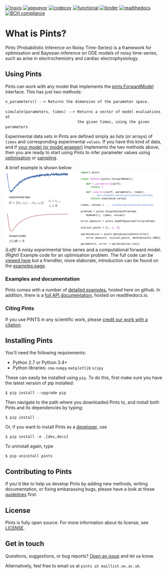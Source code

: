 [![travis](https://travis-ci.org/pints-team/pints.svg?branch=master)](https://travis-ci.org/pints-team/pints)
[![appveyor](https://ci.appveyor.com/api/projects/status/k8xvn7md0pte2gsi/branch/master?svg=true)](https://ci.appveyor.com/project/MichaelClerx/pints/branch/master)
[![codecov](https://codecov.io/gh/pints-team/pints/branch/master/graph/badge.svg)](https://codecov.io/gh/pints-team/pints)
[![functional](https://github.com/pints-team/functional-testing-results/blob/master/badge.svg)](https://github.com/pints-team/functional-testing-results)
[![binder](https://mybinder.org/badge.svg)](https://mybinder.org/v2/gh/pints-team/pints/master?filepath=examples)
[![readthedocs](https://readthedocs.org/projects/pints/badge/?version=latest)](http://pints.readthedocs.io/en/latest/?badge=latest)
[![BCH compliance](https://bettercodehub.com/edge/badge/pints-team/pints?branch=master)](https://bettercodehub.com/results/pints-team/pints)

# What is Pints?

Pints (Probabilistic Inference on Noisy Time-Series) is a framework for optimisation and Bayesian inference on ODE models of noisy time-series, such as arise in electrochemistry and cardiac electrophysiology.

## Using Pints

Pints can work with any model that implements the [pints.ForwardModel](http://pints.readthedocs.io/en/latest/core_classes_and_methods.html#forward-model) interface. 
This has just two methods:

```
n_parameters() --> Returns the dimension of the parameter space.

simulate(parameters, times) --> Returns a vector of model evaluations at
                                the given times, using the given parameters
```

Experimental data sets in Pints are defined simply as lists (or arrays) of `times` and corresponding experimental `values`.
If you have this kind of data, and if [your model (or model wrapper)](examples/writing-a-model.ipynb) implements the two methods above, then you are ready to start using Pints to infer parameter values using [optimisation](examples/optimisation-first-example.ipynb) or [sampling](examples/sampling-first-example.ipynb).

A brief example is shown below:  
![An example of using Pints in an optimisation](example.svg)  
_(Left)_ A noisy experimental time series and a computational forward model.
_(Right)_ Example code for an optimisation problem.
The full code can be [viewed here](examples/readme-example.ipynb) but a friendlier, more elaborate, introduction can be found on the [examples page](examples/README.md).

### Examples and documentation

Pints comes with a number of [detailed examples](examples/README.md), hosted here on github.
In addition, there is a [full API documentation](http://pints.readthedocs.io/en/latest/), hosted on readthedocs.io.

### Citing Pints

If you use PINTS in any scientific work, please [credit our work with a citation](./CITATION).


## Installing Pints

You'll need the following requirements:

- Python 2.7 or Python 3.4+
- Python libraries: `cma` `numpy` `matplotlib` `scipy`

These can easily be installed using `pip`. To do this, first make sure you have the latest version of pip installed:

```
$ pip install --upgrade pip
```

Then navigate to the path where you downloaded Pints to, and install both Pints and its dependencies by typing:

```
$ pip install .
```

Or, if you want to install Pints as a [developer](CONTRIBUTING.md), use

```
$ pip install -e .[dev,docs]
```

To uninstall again, type

```
$ pip uninstall pints
```

## Contributing to Pints

If you'd like to help us develop Pints by adding new methods, writing documentation, or fixing embarassing bugs, please have a look at these [guidelines](CONTRIBUTING.md) first.

## License

Pints is fully open source. For more information about its license, see [LICENSE](LICENSE.txt).

## Get in touch

Questions, suggestions, or bug reports? [Open an issue](https://github.com/pints-team/pints/issues) and let us know.

Alternatively, feel free to email us at `pints at maillist.ox.ac.uk`.

